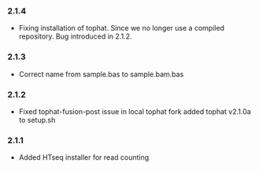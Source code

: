 ### 2.1.4
* Fixing installation of tophat. Since we no longer use a compiled repository. Bug introduced in 2.1.2.

### 2.1.3
* Correct name from sample.bas to sample.bam.bas

### 2.1.2
* Fixed tophat-fusion-post issue in local tophat fork added tophat v2.1.0a to setup.sh

### 2.1.1
* Added HTseq installer for read counting
